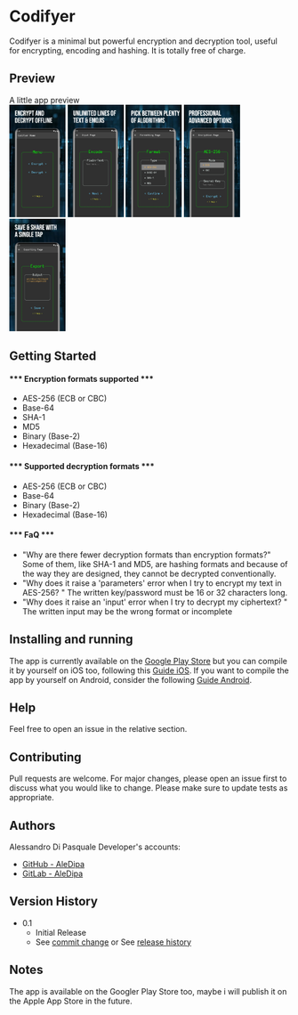 # Codifyer

Codifyer is a minimal but powerful encryption and decryption tool, useful for encrypting, encoding and hashing. It is totally free of charge.

## Preview
A little app preview
<br>
<img src="readme_src/c1.webp" alt="c1" width="20%"/>
<img src="readme_src/c2.webp" alt="c2" width="20%"/>
<img src="readme_src/c3.webp" alt="c3" width="20%"/>
<img src="readme_src/c4.webp" alt="c4" width="20%"/>
<img src="readme_src/c5.webp" alt="c5" width="20%"/>

## Getting Started

#### *** Encryption formats supported ***
- AES-256 (ECB or CBC)
- Base-64
- SHA-1
- MD5
- Binary (Base-2)
- Hexadecimal (Base-16)

#### *** Supported decryption formats ***
- AES-256 (ECB or CBC)
- Base-64
- Binary (Base-2)
- Hexadecimal (Base-16)

#### *** FaQ ***
- "Why are there fewer decryption formats than encryption formats?"
Some of them, like SHA-1 and MD5, are hashing formats and because of the way they are designed, they cannot be decrypted conventionally.
- "Why does it raise a 'parameters' error when I try to encrypt my text in AES-256? "
The written key/password must be 16 or 32 characters long.
- "Why does it raise an 'input' error when I try to decrypt my ciphertext? "
The written input may be the wrong format or incomplete


## Installing and running

The app is currently available on the [Google Play Store](https://play.google.com/store/apps/details?id=com.dipasquale_alessandro.flutter_codify)
but you can compile it by yourself on iOS too, following this [Guide iOS](https://docs.flutter.dev/deployment/ios).
If you want to compile the app by yourself on Android, consider the following [Guide Android](https://docs.flutter.dev/deployment/android).

## Help
Feel free to open an issue in the relative section.

## Contributing
Pull requests are welcome. For major changes, please open an issue first to discuss what you would like to change.
Please make sure to update tests as appropriate.

## Authors
Alessandro Di Pasquale 
Developer's accounts:
- [GitHub - AleDipa](https://github.com/aledipa)
- [GitLab - AleDipa](https://gitlab.com/AleDipa)


## Version History

* 0.1
    * Initial Release
    * See [commit change](https://github.com/aledipa/Codifyer/commits/main) or See [release history](https://github.com/aledipa/Codifyer/releases/)

## Notes
The app is available on the Googler Play Store too, maybe i will publish it on the Apple App Store in the future.
